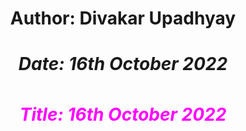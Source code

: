 # <center><h4>Author: Divakar Upadhyay</h4><h5><strong>Date: 16th October 2022</strong><h5>
<h6 style="color:magenta;"><strong>Title: 16th October 2022</strong><h6>
</center>

